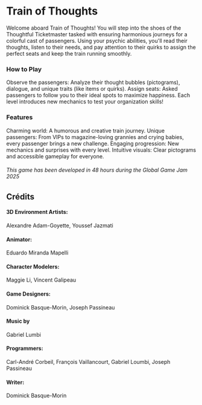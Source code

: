 # Train of Thoughts #

Welcome aboard Train of Thoughts! You will step into the shoes of the Thoughtful Ticketmaster tasked with ensuring 
harmonious journeys for a colorful cast of passengers. Using your psychic abilities, you'll read their thoughts, 
listen to their needs, and pay attention to their quirks to assign the perfect seats and keep the train running smoothly.

### How to Play ##
Observe the passengers: Analyze their thought bubbles (pictograms), dialogue, and unique traits (like items or quirks).
Assign seats: Asked passengers to follow you to their ideal spots to maximize happiness.
Each level introduces new mechanics to test your organization skills!

### Features ###
Charming world: A humorous and creative train journey.
Unique passengers: From VIPs to magazine-loving grannies and crying babies, every passenger brings a new challenge.
Engaging progression: New mechanics and surprises with every level.
Intuitive visuals: Clear pictograms and accessible gameplay for everyone.

###### This game has been developed in 48 hours during the Global Game Jam 2025 ######


## Crédits ##

#### 3D Environment Artists: #### 
Alexandre Adam-Goyette, Youssef Jazmati

#### Animator: ####
Eduardo Miranda Mapelli

#### Character Modelers: ####
Maggie Li, Vincent Galipeau

#### Game Designers: ####
Dominick Basque-Morin, Joseph Passineau

#### Music by ####
Gabriel Lumbi

#### Programmers: ####
Carl-André Corbeil, François Vaillancourt, Gabriel Loumbi, Joseph Passineau

#### Writer: ####
Dominick Basque-Morin








